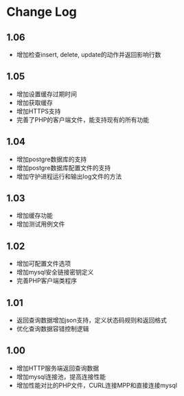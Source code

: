 Change Log
===================

1.06
-------------
- 增加检查insert, delete, update的动作并返回影响行数

1.05
-------------
- 增加设置缓存过期时间
- 增加获取缓存
- 增加HTTPS支持
- 完善了PHP的客户端文件，能支持现有的所有功能 

1.04
-------------
- 增加postgre数据库的支持
- 增加postgre数据库配置文件的支持
- 增加守护进程运行和输出log文件的方法 

1.03
-------------
- 增加缓存功能
- 增加测试用例文件

1.02
-------------
- 增加可配置文件选项
- 增加mysql安全链接密钥定义 
- 完善PHP客户端类程序 

1.01
-------------
- 返回查询数据增加json支持，定义状态码规则和返回格式 
- 优化查询数据容错控制逻辑 

1.00
-------------
- 增加HTTP服务端返回查询数据 
- 增加mysql连接池，提高连接性能 
- 增加性能对比的PHP文件，CURL连接MPP和直接连接mysql 

